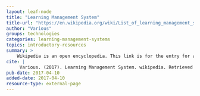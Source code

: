 ```yaml
---
layout: leaf-node
title: "Learning Management System"
title-url: "https://en.wikipedia.org/wiki/List_of_learning_management_systems"
author: "Various"
groups: technologies
categories: learning-management-systems
topics: introductory-resources
summary: >
    Wikipedia is an open encyclopedia. This link is for the entry for a list of Learning Management Systems.
cite: |
     Various. (2017). Learning Management System. wikipedia. Retrieved from: https://en.wikipedia.org/wiki/List_of_learning_management_systems. April 10, 2017.
pub-date: 2017-04-10
added-date: 2017-04-10
resource-type: external-page
---
```

